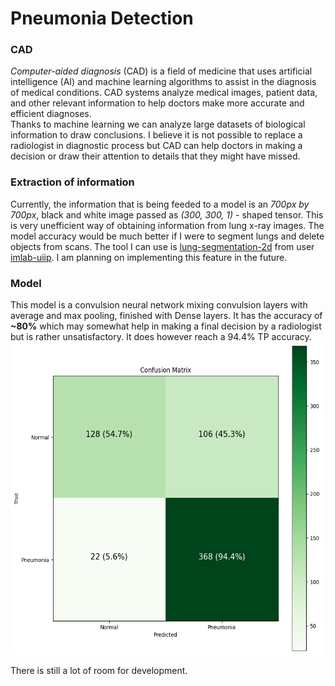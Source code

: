 # Pneumonia Detection
### CAD
*Computer-aided diagnosis* (CAD) is a field of medicine that uses artificial intelligence (AI) and machine learning algorithms to assist in the diagnosis of medical conditions. CAD systems analyze medical images, patient data, and other relevant information to help doctors make more accurate and efficient diagnoses. <br>
Thanks to machine learning we can analyze large datasets of biological information to draw conclusions.
I believe it is not possible to replace a radiologist in diagnostic process but CAD can help doctors in making a decision or draw their attention to details that they might have missed.
### Extraction of information
Currently, the information that is being feeded to a model is an *700px by 700px*, black and white image passed as *(300, 300, 1)* - shaped tensor. This is very unefficient way of obtaining information from lung x-ray images. The model accuracy would be much better if I were to segment lungs and delete objects from scans. The tool I can use is [lung-segmentation-2d](https://github.com/imlab-uiip/lung-segmentation-2d) from user [imlab-uiip](https://github.com/imlab-uiip). I am planning on implementing this feature in the future.
### Model
This model is a convulsion neural network mixing convulsion layers with average and max pooling, finished with Dense layers. It has the accuracy of **~80%** which may somewhat help in making a final decision by a radiologist but is rather unsatisfactory. It does however reach a 94.4% TP accuracy. <br>
 <img src=https://github.com/WojciechMat/Pneumonia-Detector/blob/main/plots/confusion_matrix.png width="500" height="500">
<br>

There is still a lot of room for development.
